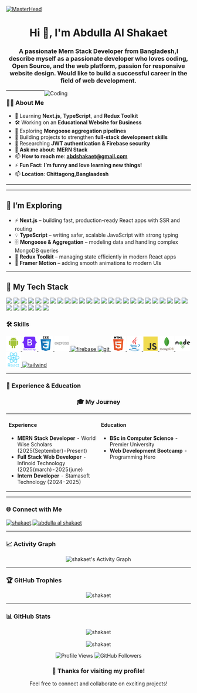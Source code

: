 [![MasterHead](https://camo.githubusercontent.com/3492228fd9a698d24cbe02d7e013abc0fe70eebeda013e47dab443f61efe5013/68747470733a2f2f7777772e77696e677374656368736f6c7574696f6e732e636f6d2f77702d636f6e74656e742f75706c6f6164732f323032322f30332f66756c6c2d737461636b2d646576656c6f706d656e742e676966)](https://shakaet.io)

<h1 align="center">Hi 👋, I'm Abdulla Al Shakaet</h1>
<h3 align="center">A passionate Mern Stack Developer from Bangladesh,I describe myself as a passionate
developer who loves coding, Open Source, and the web platform, passion for responsive website design. Would like to
build a successful career in the field of web development.
</h3>

<img align="right" alt="Coding" width="400" src="https://media2.giphy.com/media/v1.Y2lkPTc5MGI3NjExZHk0NW1ucHQ0aWFkcWJzcjEyMXN4aG9oN3JxNWM2b3lmbTlsdzh2ayZlcD12MV9pbnRlcm5hbF9naWZfYnlfaWQmY3Q9cw/lP8xu5t2DLGG045H8F/giphy.webp">

---



### 🙋‍♂️ About Me  
- 🌱 Learning **Next.js**, **TypeScript**, and **Redux Toolkit**  
- 🛠 Working on an **Educational Website for Business**  
- 🎯 Exploring **Mongoose aggregation pipelines**  
- 🚀 Building projects to strengthen **full-stack development skills**  
- 🔐 Researching **JWT authentication & Firebase security**    
- 💬 **Ask me about**: **MERN Stack**  
- 📫 **How to reach me**: **abdshakaet@gmail.com**
- ⚡ **Fun Fact**: **I’m funny and love learning new things!**
- 📫 **Location**: **Chittagong,Banglaadesh** 

---

---



## 🚀 I’m Exploring  

- ⚡ **Next.js** – building fast, production-ready React apps with SSR and routing  
- 💡 **TypeScript** – writing safer, scalable JavaScript with strong typing  
- 🗄️ **Mongoose & Aggregation** – modeling data and handling complex MongoDB queries  
- 🔄 **Redux Toolkit** – managing state efficiently in modern React apps  
- 🎨 **Framer Motion** – adding smooth animations to modern UIs  

---


## 🧰 My Tech Stack  

<p align="left">
  
  <!-- Frontend -->
  <img src="https://img.shields.io/badge/html5-%23E34F26.svg?style=for-the-badge&logo=html5&logoColor=white" />
  <img src="https://img.shields.io/badge/css3-%231572B6.svg?style=for-the-badge&logo=css3&logoColor=white" />
  <img src="https://img.shields.io/badge/tailwindcss-%2338B2AC.svg?style=for-the-badge&logo=tailwind-css&logoColor=white" />
  <img src="https://img.shields.io/badge/bootstrap-%23563D7C.svg?style=for-the-badge&logo=bootstrap&logoColor=white" />
  <img src="https://img.shields.io/badge/javascript-%23323330.svg?style=for-the-badge&logo=javascript&logoColor=%23F7DF1E" />
  <img src="https://img.shields.io/badge/TypeScript-%23007ACC.svg?style=for-the-badge&logo=typescript&logoColor=white" />
  <img src="https://img.shields.io/badge/react-%2320232a.svg?style=for-the-badge&logo=react&logoColor=%2361DAFB" />
  <img src="https://img.shields.io/badge/Next-black?style=for-the-badge&logo=next.js&logoColor=white" />
  <img src="https://img.shields.io/badge/React_Router-CA4245?style=for-the-badge&logo=react-router&logoColor=white" />
  <img src="https://img.shields.io/badge/Redux_Toolkit-593D88.svg?style=for-the-badge&logo=redux&logoColor=white" />
  <img src="https://img.shields.io/badge/Framer_Motion-black?style=for-the-badge&logo=framer&logoColor=blue" />
  <img src="https://img.shields.io/badge/Swiper-6332F6?style=for-the-badge&logo=swiper&logoColor=white" />
  <img src="https://img.shields.io/badge/Lottie-00C4CC?style=for-the-badge&logo=lottie&logoColor=white" />
  <img src="https://img.shields.io/badge/DaisyUI-5A0EF8?style=for-the-badge&logo=daisyui&logoColor=white" />
  <img src="https://img.shields.io/badge/React_Toastify-FF8800?style=for-the-badge&logo=react&logoColor=white" />
  <img src="https://img.shields.io/badge/SweetAlert2-FF5F5F?style=for-the-badge&logoColor=white" />
  
  <!-- Backend -->
  <img src="https://img.shields.io/badge/node.js-6DA55F?style=for-the-badge&logo=node.js&logoColor=white" />
  <img src="https://img.shields.io/badge/express.js-%23404d59.svg?style=for-the-badge&logo=express&logoColor=%2361DAFB" />
  <img src="https://img.shields.io/badge/MongoDB-%234ea94b.svg?style=for-the-badge&logo=mongodb&logoColor=white" />
  <img src="https://img.shields.io/badge/Mongoose-%23880000.svg?style=for-the-badge&logo=mongoose&logoColor=white" />
  <img src="https://img.shields.io/badge/Firebase-%23039BE5.svg?style=for-the-badge&logo=firebase&logoColor=white" />
  <img src="https://img.shields.io/badge/Axios-671ddf?style=for-the-badge&logo=axios&logoColor=white" />
  <img src="https://img.shields.io/badge/TanStack_Query-FF4154?style=for-the-badge&logo=reactquery&logoColor=white" />
  <img src="https://img.shields.io/badge/chart.js-F5788D.svg?style=for-the-badge&logo=chart.js&logoColor=white" />
  
  <!-- Tools -->
  <img src="https://img.shields.io/badge/git-%23F05033.svg?style=for-the-badge&logo=git&logoColor=white" />
  <img src="https://img.shields.io/badge/github-%23121011.svg?style=for-the-badge&logo=github&logoColor=white" />
  <img src="https://img.shields.io/badge/VS_Code-0078d7.svg?style=for-the-badge&logo=visual-studio-code&logoColor=white" />
  <img src="https://img.shields.io/badge/netlify-%23000000.svg?style=for-the-badge&logo=netlify&logoColor=#00C7B7" />
  <img src="https://img.shields.io/badge/vercel-%23000000.svg?style=for-the-badge&logo=vercel&logoColor=white" />
  <img src="https://img.shields.io/badge/Prettier-1A2C34?style=for-the-badge&logo=prettier&logoColor=F7BA3E" />
  <img src="https://img.shields.io/badge/Autoprefixer-DD3735?style=for-the-badge&logo=autoprefixer&logoColor=white" />
  
</p>




### 🛠️ Skills  
<p align="left"> 
  <a href="https://developer.android.com" target="_blank"> 
    <img src="https://raw.githubusercontent.com/devicons/devicon/master/icons/android/android-original-wordmark.svg" alt="android" width="40" height="40"/> 
  </a> 
  <a href="https://getbootstrap.com" target="_blank"> 
    <img src="https://raw.githubusercontent.com/devicons/devicon/master/icons/bootstrap/bootstrap-plain-wordmark.svg" alt="bootstrap" width="40" height="40"/> 
  </a> 
  <a href="https://www.w3schools.com/css/" target="_blank"> 
    <img src="https://raw.githubusercontent.com/devicons/devicon/master/icons/css3/css3-original-wordmark.svg" alt="css3" width="40" height="40"/> 
  </a> 
  <a href="https://expressjs.com" target="_blank"> 
    <img src="https://raw.githubusercontent.com/devicons/devicon/master/icons/express/express-original-wordmark.svg" alt="express" width="40" height="40"/> 
  </a> 
  <a href="https://firebase.google.com/" target="_blank"> 
    <img src="https://www.vectorlogo.zone/logos/firebase/firebase-icon.svg" alt="firebase" width="40" height="40"/> 
  </a> 
  <a href="https://git-scm.com/" target="_blank"> 
    <img src="https://www.vectorlogo.zone/logos/git-scm/git-scm-icon.svg" alt="git" width="40" height="40"/> 
  </a> 
  <a href="https://www.w3.org/html/" target="_blank"> 
    <img src="https://raw.githubusercontent.com/devicons/devicon/master/icons/html5/html5-original-wordmark.svg" alt="html5" width="40" height="40"/> 
  </a> 
  <a href="https://www.java.com" target="_blank"> 
    <img src="https://raw.githubusercontent.com/devicons/devicon/master/icons/java/java-original.svg" alt="java" width="40" height="40"/> 
  </a> 
  <a href="https://developer.mozilla.org/en-US/docs/Web/JavaScript" target="_blank"> 
    <img src="https://raw.githubusercontent.com/devicons/devicon/master/icons/javascript/javascript-original.svg" alt="javascript" width="40" height="40"/> 
  </a> 
  <a href="https://www.mongodb.com/" target="_blank"> 
    <img src="https://raw.githubusercontent.com/devicons/devicon/master/icons/mongodb/mongodb-original-wordmark.svg" alt="mongodb" width="40" height="40"/> 
  </a> 
  <a href="https://nodejs.org" target="_blank"> 
    <img src="https://raw.githubusercontent.com/devicons/devicon/master/icons/nodejs/nodejs-original-wordmark.svg" alt="nodejs" width="40" height="40"/> 
  </a> 
  <a href="https://reactjs.org/" target="_blank"> 
    <img src="https://raw.githubusercontent.com/devicons/devicon/master/icons/react/react-original-wordmark.svg" alt="react" width="40" height="40"/> 
  </a> 
  <a href="https://tailwindcss.com/" target="_blank"> 
    <img src="https://www.vectorlogo.zone/logos/tailwindcss/tailwindcss-icon.svg" alt="tailwind" width="40" height="40"/> 
  </a> 
</p>

---



### 💼 Experience & Education  
<div align="center">
  <h3>🎓 My Journey</h3>
  
  <table>
    <tr>
      <td width="50%" valign="top">
        <h4>Experience</h4>
        <ul>
          <li><strong>MERN Stack Developer</strong> - World Wise Scholars (2025(September)-Present)</li>
          <li><strong>Full Stack Web Developer</strong> - Infinoid Technology (2025(march)-2025(june)</li>
          <li><strong>Intern Developer</strong> - Stamasoft Technology (2024-2025)</li>
        </ul>
      </td>
      <td width="50%" valign="top">
        <h4>Education</h4>
        <ul>
          <li><strong>BSc in Computer Science</strong> -Premier University</li>
          <li><strong>Web Development Bootcamp</strong> - Programming Hero</li>
        </ul>
      </td>
    </tr>
  </table>
</div>

---


### 🌐 Connect with Me  
<p align="left">
  <a href="https://linkedin.com/in/shakaet" target="_blank">
    <img align="center" src="https://raw.githubusercontent.com/rahuldkjain/github-profile-readme-generator/master/src/images/icons/Social/linked-in-alt.svg" alt="shakaet" height="30" width="40" />
  </a>
  <a href="https://fb.com/abdulla.al.shakaet" target="_blank">
    <img align="center" src="https://raw.githubusercontent.com/rahuldkjain/github-profile-readme-generator/master/src/images/icons/Social/facebook.svg" alt="abdulla al shakaet" height="30" width="40" />
  </a>
</p>

---

### 📈 Activity Graph  
<div align="center">
  <img src="https://github-readme-activity-graph.vercel.app/graph?username=shakaet&theme=radical&hide_border=true" alt="shakaet's Activity Graph" />
</div>

---

### 🏆 GitHub Trophies  
<div align="center">
  <img src="https://github-profile-trophy.vercel.app/?username=shakaet&theme=radical&no-frame=true&no-bg=true&row=1&column=3" alt="shakaet" />
</div>

---



### 📊 GitHub Stats  
<p align="center">
  <img align="center" src="https://github-readme-stats.vercel.app/api?username=shakaet&show_icons=true&locale=en&theme=radical" alt="shakaet" />
</p>

<p align="center">
  <img align="center" src="https://github-readme-stats.vercel.app/api/top-langs?username=shakaet&show_icons=true&locale=en&layout=compact&theme=radical" alt="shakaet" />
</p>


<div align="center">
  <img src="https://komarev.com/ghpvc/?username=shakaet&style=flat-square&color=41F27F" alt="Profile Views" />
  <img src="https://img.shields.io/github/followers/shakaet?style=flat-square&color=41F27F" alt="GitHub Followers" />
  
</div>

<div align="center">
  <h3>💖 Thanks for visiting my profile!</h3>
  <p>Feel free to connect and collaborate on exciting projects!</p>
</div>





